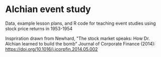 # Alchian event study
Data, example lesson plans, and R code for teaching event studies using stock price returns in 1953-1954

Inspriration drawn from Newhard, "The stock market speaks: How Dr. Alchian learned to build the bomb" Journal of Corporate Finance (2014): https://doi.org/10.1016/j.jcorpfin.2014.05.002
